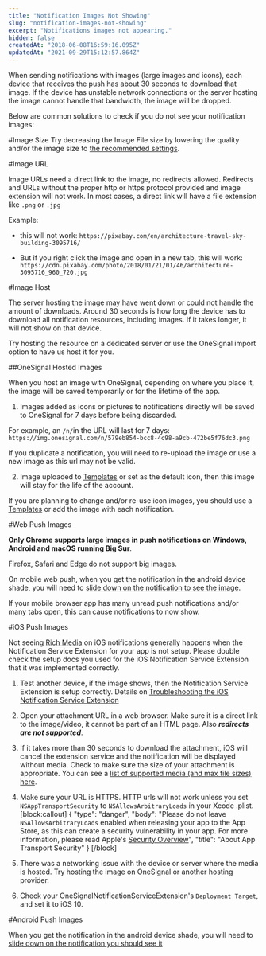 ```yaml
---
title: "Notification Images Not Showing"
slug: "notification-images-not-showing"
excerpt: "Notifications images not appearing."
hidden: false
createdAt: "2018-06-08T16:59:16.095Z"
updatedAt: "2021-09-29T15:12:57.864Z"
---
```

When sending notifications with images (large images and icons), each device that receives the push has about 30 seconds to download that image. If the device has unstable network connections or the server hosting the image cannot handle that bandwidth, the image will be dropped.

Below are common solutions to check if you do not see your notification images:

#Image Size
Try decreasing the Image File size by lowering the quality and/or the image size to [the recommended settings](doc:push-notification-guide#images).

#Image URL

Image URLs need a direct link to the image, no redirects allowed. Redirects and URLs without the proper http or https protocol provided and image extension will not work.
In most cases, a direct link will have a file extension like `.png` or `.jpg`

Example: 
- this will not work: `https://pixabay.com/en/architecture-travel-sky-building-3095716/`

- But if you right click the image and open in a new tab, this will work: 
`https://cdn.pixabay.com/photo/2018/01/21/01/46/architecture-3095716_960_720.jpg`

#Image Host

The server hosting the image may have went down or could not handle the amount of downloads. Around 30 seconds is how long the device has to download all notification resources, including images. If it takes longer, it will not show on that device.

Try hosting the resource on a dedicated server or use the OneSignal import option to have us host it for you.

##OneSignal Hosted Images

When you host an image with OneSignal, depending on where you place it, the image will be saved temporarily or for the lifetime of the app.

1. Images added as icons or pictures to notifications directly will be saved to OneSignal for 7 days before being discarded.

For example, an `/n/`in the URL will last for 7 days: `https://img.onesignal.com/n/579eb854-bcc8-4c98-a9cb-472be5f76dc3.png`

If you duplicate a notification, you will need to re-upload the image or use a new image as this url may not be valid.

2. Image uploaded to [Templates](doc:templates) or set as the default icon, then this image will stay for the life of the account.

If you are planning to change and/or re-use icon images, you should use a [Templates](doc:templates) or add the image with each notification.


#Web Push Images

**Only Chrome supports large images in push notifications on Windows, Android and macOS running Big Sur**. 

Firefox, Safari and Edge do not support big images.

On mobile web push, when you get the notification in the android device shade, you will need to [slide down on the notification to see the image](doc:web-push-notification-icons#sliding-image-on-android-too-many-notifications-in-tray).

If your mobile browser app has many unread push notifications and/or many tabs open, this can cause notifications to now show.

#iOS Push Images

Not seeing [Rich Media](doc:rich-media) on iOS notifications generally happens when the Notification Service Extension for your app is not setup. Please double check the setup docs you used for the iOS Notification Service Extension that it was implemented correctly.

1. Test another device, if the image shows, then the Notification Service Extension is setup correctly. Details on [Troubleshooting the iOS Notification Service Extension](https://documentation.onesignal.com/docs/service-extensions#troubleshooting-the-ios-notification-service-extension)

2. Open your attachment URL in a web browser. Make sure it is a direct link to the image/video, it cannot be part of an HTML page. Also ***redirects are not supported***.

3. If it takes more than 30 seconds to download the attachment, iOS will cancel the extension service and the notification will be displayed without media. Check to make sure the size of your attachment is appropriate. You can see a [list of supported media (and max file sizes) here](https://documentation.onesignal.com/docs/rich-media#support-media-formats).

4. Make sure your URL is HTTPS. HTTP urls will not work unless you set `NSAppTransportSecurity` to `NSAllowsArbitraryLoads` in your Xcode .plist.
[block:callout]
{
  "type": "danger",
  "body": "Please do not leave `NSAllowsArbitraryLoads` enabled when releasing your app to the App Store, as this can create a security vulnerability in your app. For more information, please read Apple's [Security Overview](https://www.apple.com/business/resources/docs/iOS_Security_Overview.pdf)",
  "title": "About App Transport Security"
}
[/block]
5. There was a networking issue with the device or server where the media is hosted. Try hosting the image on OneSignal or another hosting provider.

6. Check your OneSignalNotificationServiceExtension's `Deployment Target`, and set it to iOS 10.

#Android Push Images

When you get the notification in the android device shade, you will need to [slide down on the notification you should see it](doc:web-push-notification-icons#section-sliding-image-on-android-too-many-notifications-in-tray)
